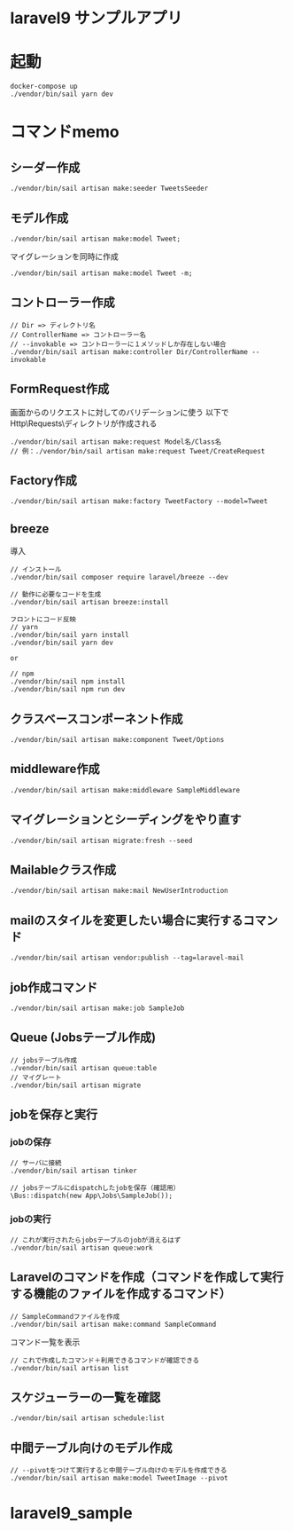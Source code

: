 # laravel9 サンプルアプリ

# 起動
```
docker-compose up
./vendor/bin/sail yarn dev
```

# コマンドmemo

## シーダー作成

```
./vendor/bin/sail artisan make:seeder TweetsSeeder
```

## モデル作成

````
./vendor/bin/sail artisan make:model Tweet; 
````

マイグレーションを同時に作成

```
./vendor/bin/sail artisan make:model Tweet -m; 
```

## コントローラー作成
```
// Dir => ディレクトリ名
// ControllerName => コントローラー名
// --invokable => コントローラーに１メソッドしか存在しない場合
./vendor/bin/sail artisan make:controller Dir/ControllerName --invokable
```

## FormRequest作成
画面からのリクエストに対してのバリデーションに使う
以下でHttp\Requests\ディレクトリが作成される
```
./vendor/bin/sail artisan make:request Model名/Class名
// 例：./vendor/bin/sail artisan make:request Tweet/CreateRequest
```

## Factory作成
```
./vendor/bin/sail artisan make:factory TweetFactory --model=Tweet
```

## breeze
導入

```
// インストール
./vendor/bin/sail composer require laravel/breeze --dev

// 動作に必要なコードを生成
./vendor/bin/sail artisan breeze:install

フロントにコード反映
// yarn
./vendor/bin/sail yarn install
./vendor/bin/sail yarn dev

or

// npm
./vendor/bin/sail npm install
./vendor/bin/sail npm run dev
```

## クラスベースコンポーネント作成
```
./vendor/bin/sail artisan make:component Tweet/Options
```

## middleware作成
```
./vendor/bin/sail artisan make:middleware SampleMiddleware
```

## マイグレーションとシーディングをやり直す
```
./vendor/bin/sail artisan migrate:fresh --seed
```

## Mailableクラス作成　
```
./vendor/bin/sail artisan make:mail NewUserIntroduction
```

## mailのスタイルを変更したい場合に実行するコマンド
```
./vendor/bin/sail artisan vendor:publish --tag=laravel-mail
```

## job作成コマンド
```
./vendor/bin/sail artisan make:job SampleJob
```

## Queue (Jobsテーブル作成)
```
// jobsテーブル作成
./vendor/bin/sail artisan queue:table
// マイグレート
./vendor/bin/sail artisan migrate
```

## jobを保存と実行
### jobの保存

```
// サーバに接続
./vendor/bin/sail artisan tinker

// jobsテーブルにdispatchしたjobを保存（確認用）
\Bus::dispatch(new App\Jobs\SampleJob());

```

### jobの実行

```
// これが実行されたらjobsテーブルのjobが消えるはず　
./vendor/bin/sail artisan queue:work
```

## Laravelのコマンドを作成（コマンドを作成して実行する機能のファイルを作成するコマンド）
```
// SampleCommandファイルを作成
./vendor/bin/sail artisan make:command SampleCommand
```

コマンド一覧を表示
```
// これで作成したコマンド＋利用できるコマンドが確認できる
./vendor/bin/sail artisan list
```

## スケジューラーの一覧を確認
```
./vendor/bin/sail artisan schedule:list
```

## 中間テーブル向けのモデル作成
```
// --pivotをつけて実行すると中間テーブル向けのモデルを作成できる
./vendor/bin/sail artisan make:model TweetImage --pivot
```

# laravel9_sample
